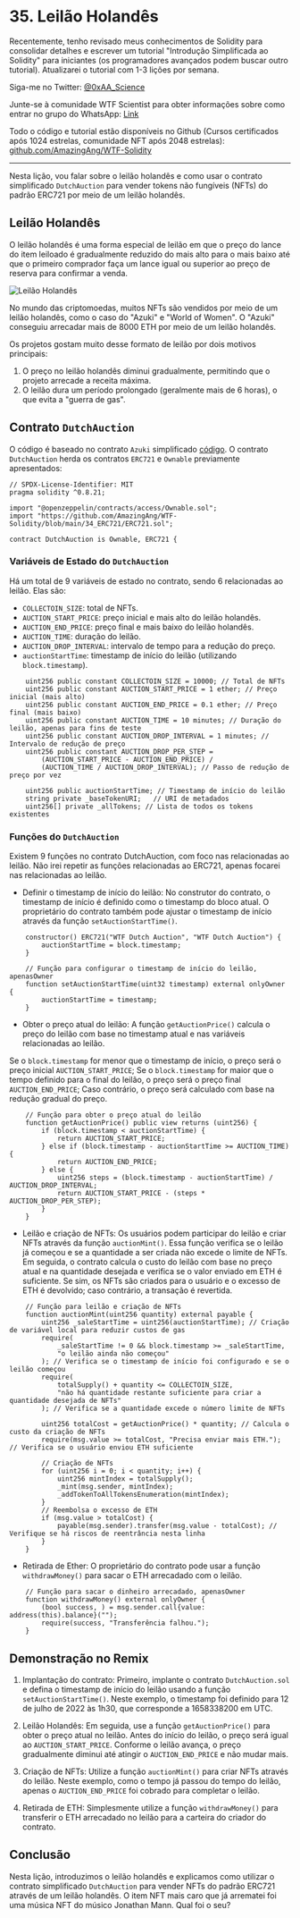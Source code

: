 # 35. Leilão Holandês

Recentemente, tenho revisado meus conhecimentos de Solidity para consolidar detalhes e escrever um tutorial "Introdução Simplificada ao Solidity" para iniciantes (os programadores avançados podem buscar outro tutorial). Atualizarei o tutorial com 1-3 lições por semana.

Siga-me no Twitter: [@0xAA_Science](https://twitter.com/0xAA_Science)

Junte-se à comunidade WTF Scientist para obter informações sobre como entrar no grupo do WhatsApp: [Link](https://discord.gg/5akcruXrsk)

Todo o código e tutorial estão disponíveis no Github (Cursos certificados após 1024 estrelas, comunidade NFT após 2048 estrelas): [github.com/AmazingAng/WTF-Solidity](https://github.com/AmazingAng/WTF-Solidity)

-----

Nesta lição, vou falar sobre o leilão holandês e como usar o contrato simplificado `DutchAuction` para vender tokens não fungíveis (NFTs) do padrão ERC721 por meio de um leilão holandês.

## Leilão Holandês

O leilão holandês é uma forma especial de leilão em que o preço do lance do item leiloado é gradualmente reduzido do mais alto para o mais baixo até que o primeiro comprador faça um lance igual ou superior ao preço de reserva para confirmar a venda.

![Leilão Holandês](./img/35-1.png)

No mundo das criptomoedas, muitos NFTs são vendidos por meio de um leilão holandês, como o caso do "Azuki" e "World of Women". O "Azuki" conseguiu arrecadar mais de 8000 ETH por meio de um leilão holandês.

Os projetos gostam muito desse formato de leilão por dois motivos principais:

1. O preço no leilão holandês diminui gradualmente, permitindo que o projeto arrecade a receita máxima.
2. O leilão dura um período prolongado (geralmente mais de 6 horas), o que evita a "guerra de gas".

## Contrato `DutchAuction`

O código é baseado no contrato `Azuki` simplificado [código](https://etherscan.io/address/0xed5af388653567af2f388e6224dc7c4b3241c544#code). O contrato `DutchAuction` herda os contratos `ERC721` e `Ownable` previamente apresentados:

```solidity
// SPDX-License-Identifier: MIT
pragma solidity ^0.8.21;

import "@openzeppelin/contracts/access/Ownable.sol";
import "https://github.com/AmazingAng/WTF-Solidity/blob/main/34_ERC721/ERC721.sol";

contract DutchAuction is Ownable, ERC721 {
```

### Variáveis de Estado do `DutchAuction`

Há um total de 9 variáveis de estado no contrato, sendo 6 relacionadas ao leilão. Elas são:

- `COLLECTOIN_SIZE`: total de NFTs.
- `AUCTION_START_PRICE`: preço inicial e mais alto do leilão holandês.
- `AUCTION_END_PRICE`: preço final e mais baixo do leilão holandês.
- `AUCTION_TIME`: duração do leilão.
- `AUCTION_DROP_INTERVAL`: intervalo de tempo para a redução do preço.
- `auctionStartTime`: timestamp de início do leilão (utilizando `block.timestamp`).

```solidity
    uint256 public constant COLLECTOIN_SIZE = 10000; // Total de NFTs
    uint256 public constant AUCTION_START_PRICE = 1 ether; // Preço inicial (mais alto)
    uint256 public constant AUCTION_END_PRICE = 0.1 ether; // Preço final (mais baixo)
    uint256 public constant AUCTION_TIME = 10 minutes; // Duração do leilão, apenas para fins de teste
    uint256 public constant AUCTION_DROP_INTERVAL = 1 minutes; // Intervalo de redução de preço
    uint256 public constant AUCTION_DROP_PER_STEP =
        (AUCTION_START_PRICE - AUCTION_END_PRICE) /
        (AUCTION_TIME / AUCTION_DROP_INTERVAL); // Passo de redução de preço por vez
    
    uint256 public auctionStartTime; // Timestamp de início do leilão
    string private _baseTokenURI;   // URI de metadados
    uint256[] private _allTokens; // Lista de todos os tokens existentes
```

### Funções do `DutchAuction`

Existem 9 funções no contrato DutchAuction, com foco nas relacionadas ao leilão. Não irei repetir as funções relacionadas ao ERC721, apenas focarei nas relacionadas ao leilão.

- Definir o timestamp de início do leilão: No construtor do contrato, o timestamp de início é definido como o timestamp do bloco atual. O proprietário do contrato também pode ajustar o timestamp de início através da função `setAuctionStartTime()`.

```solidity
    constructor() ERC721("WTF Dutch Auction", "WTF Dutch Auction") {
        auctionStartTime = block.timestamp;
    }

    // Função para configurar o timestamp de início do leilão, apenasOwner
    function setAuctionStartTime(uint32 timestamp) external onlyOwner {
        auctionStartTime = timestamp;
    }
```

- Obter o preço atual do leilão: A função `getAuctionPrice()` calcula o preço do leilão com base no timestamp atual e nas variáveis relacionadas ao leilão.

Se o `block.timestamp` for menor que o timestamp de início, o preço será o preço inicial `AUCTION_START_PRICE`;
Se o `block.timestamp` for maior que o tempo definido para o final do leilão, o preço será o preço final `AUCTION_END_PRICE`;
Caso contrário, o preço será calculado com base na redução gradual do preço.

```solidity
    // Função para obter o preço atual do leilão
    function getAuctionPrice() public view returns (uint256) {
        if (block.timestamp < auctionStartTime) {
            return AUCTION_START_PRICE;
        } else if (block.timestamp - auctionStartTime >= AUCTION_TIME) {
            return AUCTION_END_PRICE;
        } else {
            uint256 steps = (block.timestamp - auctionStartTime) / AUCTION_DROP_INTERVAL;
            return AUCTION_START_PRICE - (steps * AUCTION_DROP_PER_STEP);
        }
    }
```

- Leilão e criação de NFTs: Os usuários podem participar do leilão e criar NFTs através da função `auctionMint()`. Essa função verifica se o leilão já começou e se a quantidade a ser criada não excede o limite de NFTs. Em seguida, o contrato calcula o custo do leilão com base no preço atual e na quantidade desejada e verifica se o valor enviado em ETH é suficiente. Se sim, os NFTs são criados para o usuário e o excesso de ETH é devolvido; caso contrário, a transação é revertida.

```solidity
    // Função para leilão e criação de NFTs
    function auctionMint(uint256 quantity) external payable {
        uint256 _saleStartTime = uint256(auctionStartTime); // Criação de variável local para reduzir custos de gas
        require(
            _saleStartTime != 0 && block.timestamp >= _saleStartTime,
            "o leilão ainda não começou"
        ); // Verifica se o timestamp de início foi configurado e se o leilão começou
        require(
            totalSupply() + quantity <= COLLECTOIN_SIZE,
            "não há quantidade restante suficiente para criar a quantidade desejada de NFTs"
        ); // Verifica se a quantidade excede o número limite de NFTs

        uint256 totalCost = getAuctionPrice() * quantity; // Calcula o custo da criação de NFTs
        require(msg.value >= totalCost, "Precisa enviar mais ETH."); // Verifica se o usuário enviou ETH suficiente
        
        // Criação de NFTs
        for (uint256 i = 0; i < quantity; i++) {
            uint256 mintIndex = totalSupply();
            _mint(msg.sender, mintIndex);
            _addTokenToAllTokensEnumeration(mintIndex);
        }
        // Reembolsa o excesso de ETH
        if (msg.value > totalCost) {
            payable(msg.sender).transfer(msg.value - totalCost); // Verifique se há riscos de reentrância nesta linha
        }
    }
```

- Retirada de Ether: O proprietário do contrato pode usar a função `withdrawMoney()` para sacar o ETH arrecadado com o leilão.

```solidity
    // Função para sacar o dinheiro arrecadado, apenasOwner
    function withdrawMoney() external onlyOwner {
        (bool success, ) = msg.sender.call{value: address(this).balance}("");
        require(success, "Transferência falhou.");
    }
```

## Demonstração no Remix
1. Implantação do contrato: Primeiro, implante o contrato `DutchAuction.sol` e defina o timestamp de início do leilão usando a função `setAuctionStartTime()`. Neste exemplo, o timestamp foi definido para 12 de julho de 2022 às 1h30, que corresponde a 1658338200 em UTC.

2. Leilão Holandês: Em seguida, use a função `getAuctionPrice()` para obter o preço atual no leilão. Antes do início do leilão, o preço será igual ao `AUCTION_START_PRICE`. Conforme o leilão avança, o preço gradualmente diminui até atingir o `AUCTION_END_PRICE` e não mudar mais.

3. Criação de NFTs: Utilize a função `auctionMint()` para criar NFTs através do leilão. Neste exemplo, como o tempo já passou do tempo do leilão, apenas o `AUCTION_END_PRICE` foi cobrado para completar o leilão.

4. Retirada de ETH: Simplesmente utilize a função `withdrawMoney()` para transferir o ETH arrecadado no leilão para a carteira do criador do contrato.

## Conclusão
Nesta lição, introduzimos o leilão holandês e explicamos como utilizar o contrato simplificado `DutchAuction` para vender NFTs do padrão ERC721 através de um leilão holandês. O item NFT mais caro que já arrematei foi uma música NFT do músico Jonathan Mann. Qual foi o seu?

